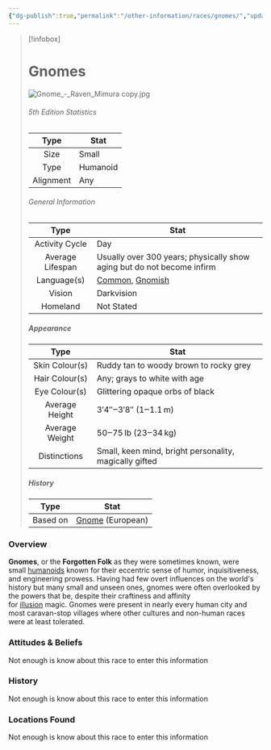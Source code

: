 ```yaml
---
{"dg-publish":true,"permalink":"/other-information/races/gnomes/","updated":"2025-02-08T16:55:58.904+00:00"}
---
```



 >[!infobox]
> 
> #  Gnomes
> ![Gnome_-_Raven_Mimura copy.jpg](/img/user/Admin/Attachments/Gnome_-_Raven_Mimura%20copy.jpg)
> ###### 5th Edition Statistics
> 
>  Type | Stat |
> :----: | --- |
>  Size | Small |
>  Type | Humanoid |
>  Alignment | Any |
>  
> ###### General Information
> Type | Stat |
>  :----: | --- |
>  Activity Cycle | Day |
>  Average Lifespan | Usually over 300 years; physically show aging but do not become infirm |
>  Language(s) | [Common](https://forgottenrealms.fandom.com/wiki/Common "Common"), [Gnomish](https://forgottenrealms.fandom.com/wiki/Gnomish "Gnomish") |
>  Vision | Darkvision |
>  Homeland | Not Stated |
>
>##### Appearance
> Type | Stat |
>  :----: | --- |
>  Skin Colour(s) | Ruddy tan to woody brown to rocky grey |
>  Hair Colour(s) | Any; grays to white with age |
>  Eye Colour(s) | Glittering opaque orbs of black |
>  Average Height | 3′4″‒3′8″ (1‒1.1 m) |
>  Average Weight | 50‒75 lb (23‒34 kg) |
>  Distinctions | Small, keen mind, bright personality, magically gifted |
>
>##### History
>Type | Stat |
>  :----: | --- |
>  Based on | [Gnome](https://en.wikipedia.org/wiki/en:Gnome "wikipedia:en:Gnome") (European) |

### Overview
**Gnomes**, or the **Forgotten Folk** as they were sometimes known, were small [humanoids](https://forgottenrealms.fandom.com/wiki/Humanoid "Humanoid") known for their eccentric sense of humor, inquisitiveness, and engineering prowess. Having had few overt influences on the world's history but many small and unseen ones, gnomes were often overlooked by the powers that be, despite their craftiness and affinity for [illusion](https://forgottenrealms.fandom.com/wiki/Illusion "Illusion") magic. Gnomes were present in nearly every human city and most caravan-stop villages where other cultures and non-human races were at least tolerated.

### Attitudes & Beliefs
Not enough is know about this race to enter this information

### History
Not enough is know about this race to enter this information

### Locations Found
Not enough is know about this race to enter this information